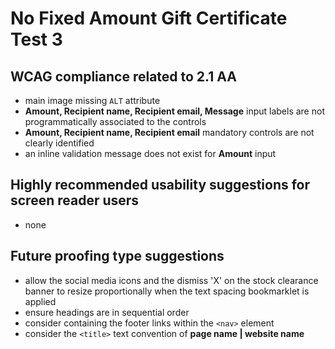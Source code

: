# No Fixed Amount Gift Certificate Test 3
## WCAG compliance related to 2.1 AA
- main image missing `ALT` attribute
- **Amount, Recipient name, Recipient email, Message** input labels are not programmatically associated to the controls
- **Amount, Recipient name, Recipient email** mandatory controls are not clearly identified
- an inline validation message does not exist for **Amount** input
## Highly recommended usability suggestions for screen reader users
- none
## Future proofing type suggestions
- allow the social media icons and the dismiss 'X' on the stock clearance banner to resize proportionally when the text spacing bookmarklet is applied
- ensure headings are in sequential order
- consider containing the footer links within the `<nav>` element
- consider the `<title>` text convention of **page name | website name**
